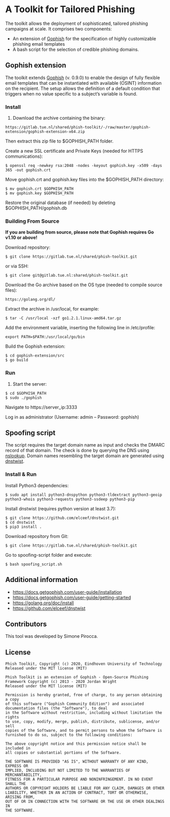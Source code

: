 # A Toolkit for Tailored Phishing

The toolkit allows the deployment of sophisticated, tailored phishing campaigns at scale. It comprises two components:

- An extension of [Gophish](https://github.com/gophish/gophish) for the specification of highly customizable phishing email templates
- A bash script for the selection of credible phishing domains.

## Gophish extension

The toolkit extends [Gophish](https://github.com/gophish/gophish) (v. 0.9.0) to enable the design of fully flexible email templates that can be instantiated with available (OSINT) information on the recipient. The setup allows the definition of a default condition that triggers when no value specific to a subject’s variable is found.

### Install

1. Download the archive containing the binary:

```
https://gitlab.tue.nl/shared/phish-toolkit/-/raw/master/gophish-extension/gophish-extension-x64.zip
```

Then extract this zip file to $GOPHISH_PATH folder.

Create a new SSL certificate and Private Keys (needed for HTTPS communications):

```
$ openssl req -newkey rsa:2048 -nodes -keyout gophish.key -x509 -days 365 -out gophish.crt
```

Move gophish.crt and gophish.key files into the $GOPHISH_PATH directory:

```
$ mv gophish.crt $GOPHISH_PATH
$ mv gophish.key $GOPHISH_PATH
```

Restore the original database (if needed) by deleting $GOPHISH_PATH/gophish.db

### Building From Source

**If you are building from source, please note that Gophish requires Go v1.10 or above!**

Download repository:

```
$ git clone https://gitlab.tue.nl/shared/phish-toolkit.git
```

or via SSH:

```
$ git clone git@gitlab.tue.nl:shared/phish-toolkit.git
```

Download the Go archive based on the OS type (needed to compile source files):

```
https://golang.org/dl/
```

Extract the archive in /usr/local, for example:

```
$ tar -C /usr/local -xzf go1.2.1.linux-amd64.tar.gz
```

Add the environment variable, inserting the following line in /etc/profile:

```
export PATH=$PATH:/usr/local/go/bin
```

Build the Gophish extension:

```
$ cd gophish-extension/src
$ go build
```

### Run

1. Start the server:

```
$ cd $GOPHISH_PATH
$ sudo ./gophish
```

Navigate to https://server_ip:3333

Log in as administrator (Username: admin – Password: gophish)

## Spoofing script

The script requires the target domain name as input and checks the DMARC record of that domain. The check is done by querying the DNS using [nslookup](https://linux.die.net/man/1/nslookup). Domain names resembling the target domain are generated using [dnstwist](https://github.com/elceef/dnstwist).

### Install & Run

Install Python3 dependencies:

```
$ sudo apt install python3-dnspython python3-tldextract python3-geoip python3-whois python3-requests python3-ssdeep python3-pip
```

Install dnstwist (requires python version at least 3.7):

```
$ git clone https://github.com/elceef/dnstwist.git
$ cd dnstwist
$ pip3 install .
```

Download repository from Git:

```
$ git clone https://gitlab.tue.nl/shared/phish-toolkit.git
```

Go to spoofing-script folder and execute:

```
$ bash spoofing_script.sh
```

## Additional information

- https://docs.getgophish.com/user-guide/installation
- https://docs.getgophish.com/user-guide/getting-started
- https://golang.org/doc/install
- https://github.com/elceef/dnstwist

## Contributors

This tool was developed by Simone Pirocca.

## License

```
Phish Toolkit, Copyright (c) 2020, Eindhoven University of Technology
Released under the MIT license (MIT)

Phish Toolkit is an extension of Gophish - Open-Source Phishing Framework Copyright (c) 2013 - 2020 Jordan Wright
Released under the MIT license (MIT)

Permission is hereby granted, free of charge, to any person obtaining a copy
of this software ("Gophish Community Edition") and associated documentation files (the "Software"), to deal
in the Software without restriction, including without limitation the rights
to use, copy, modify, merge, publish, distribute, sublicense, and/or sell
copies of the Software, and to permit persons to whom the Software is
furnished to do so, subject to the following conditions:

The above copyright notice and this permission notice shall be included in
all copies or substantial portions of the Software.

THE SOFTWARE IS PROVIDED "AS IS", WITHOUT WARRANTY OF ANY KIND, EXPRESS OR
IMPLIED, INCLUDING BUT NOT LIMITED TO THE WARRANTIES OF MERCHANTABILITY,
FITNESS FOR A PARTICULAR PURPOSE AND NONINFRINGEMENT. IN NO EVENT SHALL THE
AUTHORS OR COPYRIGHT HOLDERS BE LIABLE FOR ANY CLAIM, DAMAGES OR OTHER
LIABILITY, WHETHER IN AN ACTION OF CONTRACT, TORT OR OTHERWISE, ARISING FROM,
OUT OF OR IN CONNECTION WITH THE SOFTWARE OR THE USE OR OTHER DEALINGS IN
THE SOFTWARE.
```
